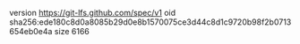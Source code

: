 version https://git-lfs.github.com/spec/v1
oid sha256:ede180c8d0a8085b29d0e8b1570075ce3d44c8d1c9720b98f2b0713654eb0e4a
size 6166
